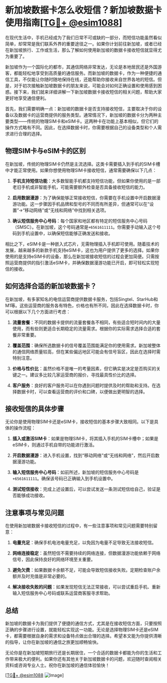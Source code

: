 # 新加坡数据卡怎么收短信？新加坡数据卡使用指南[[TG💪+ @esim1088](https://t.me/s/esim1088)]

在现代生活中，手机已经成为了我们日常不可或缺的一部分，而短信功能虽然看似简单，却常常是我们联系外界的重要途径之一。如果你计划前往新加坡，或者已经在新加坡旅行、工作或生活，那么了解如何使用新加坡的数据卡接收短信就显得尤为重要了。

新加坡作为一个国际化的都市，其通信网络非常发达，无论是本地居民还是外国游客，都能轻松地享受到高质量的通信服务。而新加坡的数据卡，作为一种便捷的通信工具，不仅能让你随时随地保持在线，还能帮助你接收来自世界各地的短信。但是，对于初次接触新加坡数据卡的朋友来说，可能会对如何正确设置和使用感到困惑。接下来，我们就来详细讲解一下新加坡数据卡接收短信的相关问题，帮助大家更好地享受通信便利。

首先，我们需要明确一点：新加坡的数据卡是否支持接收短信，主要取决于你的设备以及数据卡的运营商提供的服务类型。通常情况下，新加坡的数据卡分为两种主要类型——传统的物理SIM卡和eSIM卡。这两种卡在功能上基本相似，但它们的操作方式略有不同。因此，在选择数据卡时，你需要根据自己的设备类型和个人需求进行合理的选择。

## 物理SIM卡与eSIM卡的区别

在新加坡，传统的物理SIM卡仍然是主流选择。这类卡需要插入到手机的SIM卡槽中才能正常使用。如果你想使用物理SIM卡接收短信，通常需要确保以下几点：

1. **手机支持短信功能**：大多数智能手机都支持短信功能，但如果你使用的是一部老旧手机或非智能手机，可能需要额外检查是否具备接收短信的能力。
   
2. **启用数据漫游**：为了确保能够正常接收短信，你需要在手机设置中开启数据漫游功能。这一步骤因手机品牌和型号的不同而有所差异，但通常可以在“设置”→“移动网络”或“无线和网络”中找到相关选项。

3. **确认短信服务中心号码**：每个国家和地区都有特定的短信服务中心号码（SMSC）。在新加坡，这个号码通常是`+6561611111`。你需要手动输入这个号码到手机设置中，以确保短信能够正确发送和接收。

相比之下，eSIM卡是一种嵌入式芯片，无需物理插入手机即可使用。随着技术的发展，越来越多的新款手机支持eSIM卡，这也为用户提供了更多的选择。如果你使用的是支持eSIM卡的设备，那么在新加坡接收短信的过程会更加简便。只需按照运营商提供的指引激活eSIM卡，并确保数据漫游功能已开启，即可轻松实现短信的接收。

## 如何选择合适的新加坡数据卡？

在新加坡，有多家知名的电信运营商提供数据卡服务，包括Singtel、StarHub和M1等。这些运营商的服务各有特色，价格也有所不同，因此在选择数据卡时，你可以根据以下几个方面进行考虑：

1. **流量套餐**：不同的数据卡提供的流量套餐各不相同，有些适合短时间内的大量使用，而有些则更适合长期稳定的流量需求。根据你的实际需求选择合适的套餐非常重要。

2. **覆盖范围**：确保所选数据卡的信号覆盖范围能满足你的使用需求。新加坡整体的通信网络质量较高，但在某些偏远地区可能会有信号盲区，因此在选择时需特别注意。

3. **价格与性价比**：虽然价格不是唯一的考量因素，但它确实是决定是否购买的关键之一。建议多比较几家运营商的报价，寻找最具性价比的选择。

4. **客户服务**：良好的客户服务可以在你遇到问题时提供及时的帮助和支持。在选择数据卡时，可以查看运营商的评价和口碑，以便做出更明智的选择。

## 接收短信的具体步骤

无论你是使用物理SIM卡还是eSIM卡，接收短信的基本步骤大致相同。以下是具体的操作流程：

1. **插入或激活SIM卡**：如果是物理SIM卡，将其插入手机的SIM卡槽中；如果是eSIM卡，则通过手机自带的功能进行激活。

2. **开启数据漫游**：进入手机设置，找到“移动网络”或“无线和网络”，然后开启数据漫游功能。

3. **输入短信服务中心号码**：如前所述，新加坡的短信服务中心号码是`+6561611111`。确保该号码已正确输入到手机设置中。

4. **测试短信接收**：完成上述设置后，可以尝试发送一条测试短信给自己，验证是否能够成功接收。

## 注意事项与常见问题

在使用新加坡数据卡接收短信的过程中，有一些注意事项和常见问题需要特别留意：

1. **电量充足**：确保手机电池电量充足，以免因为电量不足导致无法接收短信。

2. **网络连接稳定**：虽然短信不需要持续的网络连接，但数据漫游功能依赖于网络信号，因此保持良好的网络环境至关重要。

3. **避免欠费**：如果数据卡余额不足，可能会导致短信接收失败。定期检查账户余额并及时充值是非常必要的。

4. **解决接收失败的问题**：如果发现短信无法正常接收，可以尝试重启手机、重新输入短信服务中心号码或联系运营商客服寻求帮助。

## 总结

新加坡的数据卡为我们提供了便捷的通信方式，尤其是在接收短信方面，只要按照正确的步骤进行设置，就能轻松实现这一功能。无论是选择物理SIM卡还是eSIM卡，都需要根据自身的需求和设备特点做出合理的选择。希望本文能为你提供清晰的指导，让你在新加坡的通信之旅更加顺畅愉快。

无论你是在新加坡短期旅行还是长期居住，一个合适的数据卡都能为你的生活和工作带来极大的便利。如果你还有其他关于新加坡数据卡的问题，欢迎随时查阅相关资料或咨询专业人士。祝你在新加坡的通信体验愉快！

[[TG💪+ @esim1088](https://t.me/s/esim1088) ![Image](https://i.postimg.cc/4NQfJmqS/Snipaste-2025-05-13-00-14-12.png)]
